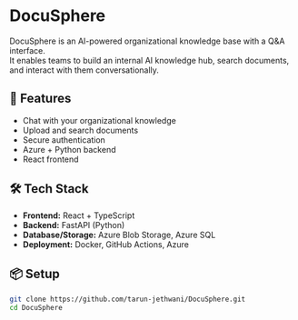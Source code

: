 # DocuSphere

DocuSphere is an AI-powered organizational knowledge base with a Q&A interface.  
It enables teams to build an internal AI knowledge hub, search documents, and interact with them conversationally.  

## 🚀 Features
- Chat with your organizational knowledge
- Upload and search documents
- Secure authentication
- Azure + Python backend
- React frontend

## 🛠️ Tech Stack
- **Frontend:** React + TypeScript
- **Backend:** FastAPI (Python)
- **Database/Storage:** Azure Blob Storage, Azure SQL
- **Deployment:** Docker, GitHub Actions, Azure

## 📦 Setup
```bash
git clone https://github.com/tarun-jethwani/DocuSphere.git
cd DocuSphere

